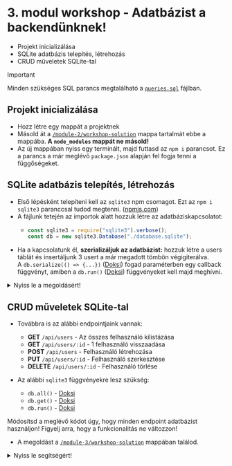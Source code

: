 # 3. modul workshop - Adatbázist a backendünknek!

- Projekt inicializálása
- SQLite adatbázis telepítés, létrehozás
- CRUD műveletek SQLite-tal

> [!IMPORTANT]  
> Minden szükséges SQL parancs megtalálható a [`queries.sql`](./queries.sql) fájlban.

## Projekt inicializálása

- Hozz létre egy mappát a projektnek
- Másold át a [`/module-2/workshop-solution`](../module-2/workshop-solution/) mappa tartalmát ebbe a mappába. **A `node_modules` mappát ne másold!**
- Az új mappában nyiss egy terminált, majd futtasd az `npm i` parancsot. Ez a parancs a már meglévő `package.json` alapján fel fogja tenni a függőségeket.

## SQLite adatbázis telepítés, létrehozás

- Első lépésként telepíteni kell az `sqlite3` npm csomagot. Ezt az `npm i sqlite3` paranccsal tudod megtenni. ([npmjs.com](https://www.npmjs.com/package/sqlite3))
- A fájlunk tetején az importok alatt hozzuk létre az adatbáziskapcsolatot:
  - ```js
    const sqlite3 = require("sqlite3").verbose();
    const db = new sqlite3.Database("./database.sqlite");
    ```
- Ha a kapcsolatunk él, **szerializáljuk az adatbázist:** hozzuk létre a users táblát és insertáljunk 3 usert a már megadott tömbön végigiterálva.  
  A `db.serialize(() => {...})` ([Doksi](https://github.com/TryGhost/node-sqlite3/wiki/Control-Flow#databaseserializecallback)) fogad paraméterben egy callback függvényt, amiben a `db.run()` ([Doksi](https://github.com/TryGhost/node-sqlite3/wiki/API#runparam---callback)) függvényeket kell majd meghívni.

<details>
<summary>Nyiss le a megoldásért!</summary>

```js
const sqlite3 = require("sqlite3").verbose();
const db = new sqlite3.Database("./database.sqlite");

const users = [
  {
    id: "1",
    name: "John Doe",
    email: "john.doe@example.com",
  },
  {
    id: "2",
    name: "Jane Smith",
    email: "jane.smith@example.com",
  },
  {
    id: "3",
    name: "Sam Johnson",
    email: "sam.johnson@example.com",
  },
];

db.serialize(() => {
  db.run("DROP TABLE IF EXISTS users");
  db.run(
    "CREATE TABLE users (id INTEGER PRIMARY KEY AUTOINCREMENT, name TEXT, email TEXT)"
  );

  for (const i of users) {
    db.run("INSERT INTO users (name, email) VALUES (?, ?)", [i.name, i.email]);
  }
});
```

</details>

## CRUD műveletek SQLite-tal

- Továbbra is az alábbi endpointjaink vannak:

  - **GET** `/api/users` - Az összes felhasználó kilistázása
  - **GET** `/api/users/:id` - 1 felhasználó visszaadása
  - **POST** `/api/users` - Felhasználó létrehozása
  - **PUT** `/api/users/:id` - Felhasználó szerkesztése
  - **DELETE** `/api/users/:id` - Felhasználó törlése

- Az alábbi `sqlite3` függvényekre lesz szükség:

  - `db.all()` - [Doksi](https://github.com/TryGhost/node-sqlite3/wiki/API#allparam---callback)
  - `db.get()` - [Doksi](https://github.com/TryGhost/node-sqlite3/wiki/API#getparam---callback)
  - `db.run()` - [Doksi](https://github.com/TryGhost/node-sqlite3/wiki/API#runparam---callback)

Módosítsd a meglévő kódot úgy, hogy minden endpoint adatbázist használjon! Figyelj arra, hogy a funkcionalitás ne változzon!

- A megoldást a [`/module-3/workshop-solution`](./workshop-solution/) mappában találod.

<details>
<summary>Nyiss le segítségért!</summary>

### Melyik endpointhoz mi kell?

- **GET** `/api/users` - `db.all()`
- **GET** `/api/users/:id` - `db.get()`
- **POST** `/api/users` - `db.run()`
- **PUT** `/api/users/:id` - `db.run()`
- **DELETE** `/api/users/:id` - `db.run()`

### Példák:

```js
// Adatbázisból több rekordot kérünk le
db.all("SELECT * FROM table", (err, result) => {
  if (err) {
    // Error
  }

  // Success
});

// Adatbázisból 1 rekordot szeretnénk
db.get("SELECT * FROM table WHERE id = ?", [id], (err, result) => {
  if (err) {
    // Error
  }

  if (!result) {
    // No result found
  }

  // Success
});

// INSERT, UPDATE és DELETE queryknél használjuk.
db.run("INSERT INTO table (field1) VALUES (?)", [field1Value], function (err) {
  if (err) {
    // Error
  }

  // Success
  // lastId: this.lastID
});
```

</details>
